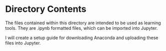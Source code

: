 # Directory Contents

The files contained within this directory are intended to be used as learning tools. They are .ipynb formatted files, which can be imported into Jupyter. 

I will create a setup guide for downloading Anaconda and uploading these files into Jupyter. 
